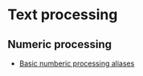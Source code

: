 
# Text processing

## Numeric processing

* [Basic numberic processing aliases](numeric_processing/basic-numberic-processing.aliases)

